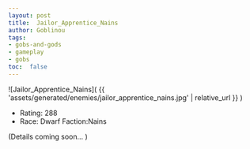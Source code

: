 ```yaml
---
layout: post
title:  Jailor_Apprentice_Nains
author: Goblinou
tags:
- gobs-and-gods
- gameplay
- gobs
toc:  false
---
```


![Jailor_Apprentice_Nains]( {{ 'assets/generated/enemies/jailor_apprentice_nains.jpg' | relative_url }} )
- Rating: 288
- Race: Dwarf  Faction:Nains

(Details coming soon... )